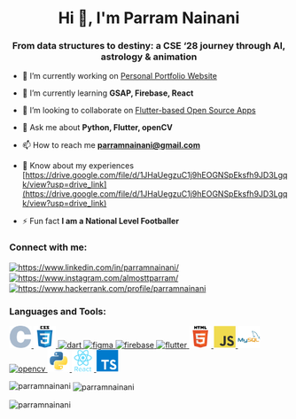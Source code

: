 <h1 align="center">Hi 👋, I'm Parram Nainani</h1>
<h3 align="center">From data structures to destiny: a CSE ‘28 journey through AI, astrology & animation</h3>

- 🔭 I’m currently working on [Personal Portfolio Website](..)

- 🌱 I’m currently learning **GSAP, Firebase, React**

- 👯 I’m looking to collaborate on [Flutter-based Open Source Apps](..)

- 💬 Ask me about **Python, Flutter, openCV**

- 📫 How to reach me **parramnainani@gmail.com**

- 📄 Know about my experiences [https://drive.google.com/file/d/1JHaUegzuC1j9hEOGNSpEksfh9JD3Lgqk/view?usp=drive_link](https://drive.google.com/file/d/1JHaUegzuC1j9hEOGNSpEksfh9JD3Lgqk/view?usp=drive_link)

- ⚡ Fun fact **I am a National Level Footballer**

<h3 align="left">Connect with me:</h3>
<p align="left">
<a href="https://linkedin.com/in/https://www.linkedin.com/in/parramnainani/" target="blank"><img align="center" src="https://raw.githubusercontent.com/rahuldkjain/github-profile-readme-generator/master/src/images/icons/Social/linked-in-alt.svg" alt="https://www.linkedin.com/in/parramnainani/" height="30" width="40" /></a>
<a href="https://instagram.com/https://www.instagram.com/almosttparram/" target="blank"><img align="center" src="https://raw.githubusercontent.com/rahuldkjain/github-profile-readme-generator/master/src/images/icons/Social/instagram.svg" alt="https://www.instagram.com/almosttparram/" height="30" width="40" /></a>
<a href="https://www.hackerrank.com/https://www.hackerrank.com/profile/parramnainani" target="blank"><img align="center" src="https://raw.githubusercontent.com/rahuldkjain/github-profile-readme-generator/master/src/images/icons/Social/hackerrank.svg" alt="https://www.hackerrank.com/profile/parramnainani" height="30" width="40" /></a>
</p>

<h3 align="left">Languages and Tools:</h3>
<p align="left"> <a href="https://www.cprogramming.com/" target="_blank" rel="noreferrer"> <img src="https://raw.githubusercontent.com/devicons/devicon/master/icons/c/c-original.svg" alt="c" width="40" height="40"/> </a> <a href="https://www.w3schools.com/css/" target="_blank" rel="noreferrer"> <img src="https://raw.githubusercontent.com/devicons/devicon/master/icons/css3/css3-original-wordmark.svg" alt="css3" width="40" height="40"/> </a> <a href="https://dart.dev" target="_blank" rel="noreferrer"> <img src="https://www.vectorlogo.zone/logos/dartlang/dartlang-icon.svg" alt="dart" width="40" height="40"/> </a> <a href="https://www.figma.com/" target="_blank" rel="noreferrer"> <img src="https://www.vectorlogo.zone/logos/figma/figma-icon.svg" alt="figma" width="40" height="40"/> </a> <a href="https://firebase.google.com/" target="_blank" rel="noreferrer"> <img src="https://www.vectorlogo.zone/logos/firebase/firebase-icon.svg" alt="firebase" width="40" height="40"/> </a> <a href="https://flutter.dev" target="_blank" rel="noreferrer"> <img src="https://www.vectorlogo.zone/logos/flutterio/flutterio-icon.svg" alt="flutter" width="40" height="40"/> </a> <a href="https://www.w3.org/html/" target="_blank" rel="noreferrer"> <img src="https://raw.githubusercontent.com/devicons/devicon/master/icons/html5/html5-original-wordmark.svg" alt="html5" width="40" height="40"/> </a> <a href="https://developer.mozilla.org/en-US/docs/Web/JavaScript" target="_blank" rel="noreferrer"> <img src="https://raw.githubusercontent.com/devicons/devicon/master/icons/javascript/javascript-original.svg" alt="javascript" width="40" height="40"/> </a> <a href="https://www.mysql.com/" target="_blank" rel="noreferrer"> <img src="https://raw.githubusercontent.com/devicons/devicon/master/icons/mysql/mysql-original-wordmark.svg" alt="mysql" width="40" height="40"/> </a> <a href="https://opencv.org/" target="_blank" rel="noreferrer"> <img src="https://www.vectorlogo.zone/logos/opencv/opencv-icon.svg" alt="opencv" width="40" height="40"/> </a> <a href="https://www.python.org" target="_blank" rel="noreferrer"> <img src="https://raw.githubusercontent.com/devicons/devicon/master/icons/python/python-original.svg" alt="python" width="40" height="40"/> </a> <a href="https://reactjs.org/" target="_blank" rel="noreferrer"> <img src="https://raw.githubusercontent.com/devicons/devicon/master/icons/react/react-original-wordmark.svg" alt="react" width="40" height="40"/> </a> <a href="https://www.typescriptlang.org/" target="_blank" rel="noreferrer"> <img src="https://raw.githubusercontent.com/devicons/devicon/master/icons/typescript/typescript-original.svg" alt="typescript" width="40" height="40"/> </a> </p>

<p><img align="left" src="https://github-readme-stats.vercel.app/api/top-langs?username=parramnainani&show_icons=true&locale=en&layout=compact" alt="parramnainani" /></p>

<p>&nbsp;<img align="center" src="https://github-readme-stats.vercel.app/api?username=parramnainani&show_icons=true&locale=en" alt="parramnainani" /></p>

<p><img align="center" src="https://github-readme-streak-stats.herokuapp.com/?user=parramnainani&" alt="parramnainani" /></p>
